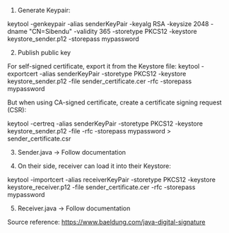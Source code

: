 1. Generate Keypair:

keytool -genkeypair -alias senderKeyPair -keyalg RSA -keysize 2048 -dname "CN=Sibendu" -validity 365 -storetype PKCS12 -keystore keystore_sender.p12 -storepass mypassword


2. Publish public key

For self-signed certificate, export it from the Keystore file: 
keytool -exportcert -alias senderKeyPair -storetype PKCS12 -keystore keystore_sender.p12 -file sender_certificate.cer -rfc -storepass mypassword

But when using CA-signed certificate, create a certificate signing request (CSR): 

keytool -certreq -alias senderKeyPair -storetype PKCS12 -keystore keystore_sender.p12 -file -rfc -storepass mypassword > sender_certificate.csr


3. Sender.java -> Follow documentation


4. On their side, receiver can load it into their Keystore:

keytool -importcert -alias receiverKeyPair -storetype PKCS12 -keystore keystore_receiver.p12 -file sender_certificate.cer -rfc -storepass mypassword


5. Receiver.java -> Follow documentation


Source reference: https://www.baeldung.com/java-digital-signature
